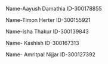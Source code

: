 Name-Aayush Damathia
ID-300178855

Name-Timon Herter
ID-300155921

Name-Isha Thakur
ID-300139843

Name- Kashish
ID-300167313

Name- Amritpal Nijjar
ID-300127392